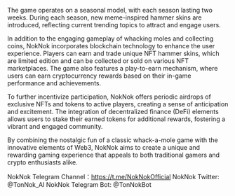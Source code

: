 The game operates on a seasonal model, with each season lasting two weeks. During each season, new meme-inspired hammer skins are introduced, reflecting current trending topics to attract and engage users.

In addition to the engaging gameplay of whacking moles and collecting coins, NokNok incorporates blockchain technology to enhance the user experience. Players can earn and trade unique NFT hammer skins, which are limited edition and can be collected or sold on various NFT marketplaces. The game also features a play-to-earn mechanism, where users can earn cryptocurrency rewards based on their in-game performance and achievements.

To further incentivize participation, NokNok offers periodic airdrops of exclusive NFTs and tokens to active players, creating a sense of anticipation and excitement. The integration of decentralized finance (DeFi) elements allows users to stake their earned tokens for additional rewards, fostering a vibrant and engaged community.

By combining the nostalgic fun of a classic whack-a-mole game with the innovative elements of Web3, NokNok aims to create a unique and rewarding gaming experience that appeals to both traditional gamers and crypto enthusiasts alike.

NokNok Telegram Channel：https://t.me/NokNokOfficial 
NokNok Twitter: @TonNok_AI NokNok 
Telegram Bot: @TonNokBot
